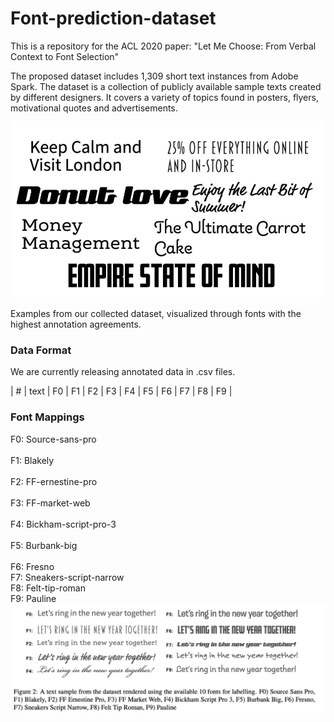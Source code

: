 # Font-prediction-dataset
This is a repository for the ACL 2020 paper: "Let Me Choose: From Verbal Context to Font Selection"


The proposed dataset includes 1,309 short text instances from Adobe Spark. The dataset is a collection of publicly available sample texts created by different designers. It covers a variety of topics found in posters, flyers, motivational quotes and advertisements.


<center><img src="rendered.jpg" width="500"></center>

Examples from our collected dataset, visualized through fonts with the highest annotation agreements.

### Data Format
We are currently releasing annotated data in .csv files.  

| #  | text | F0  | F1 | F2 | F3 | F4 | F5 | F6 | F7 | F8 | F9 |


### Font Mappings
F0: Source-sans-pro	 
<br> F1: Blakely	
<br> F2: FF-ernestine-pro	
<br> F3: FF-market-web	
<br> F4: Bickham-script-pro-3	
<br> F5: Burbank-big	
<br> F6: Fresno	
<br> F7: Sneakers-script-narrow	
<br> F8: Felt-tip-roman	
<br> F9: Pauline
<br>
![bellow](fonts.png)


